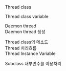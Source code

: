 Thread class  

Thread class variable  

Daemon thread  
Daemon thread 생성  

Thread class의 메소드  
Thread 처리흐름  
Thread Instance Variable  

Subclass 내부변수를 이용처리  
